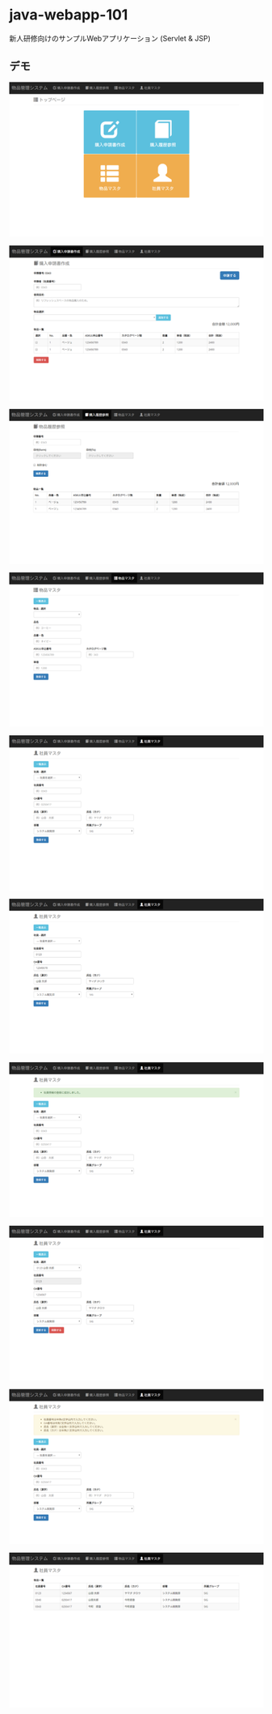 # java-webapp-101
新人研修向けのサンプルWebアプリケーション (Servlet &amp; JSP)

## デモ

![](img/20190502_1.png)

![](img/20190502_2.png)

![](img/20190502_3.png)

![](img/20190502_4.png)

![](img/20190502_5.png)

![](img/20190502_6.png)

![](img/20190502_7.png)

![](img/20190502_8.png)

![](img/20190502_9.png)

![](img/20190502_10.png)

